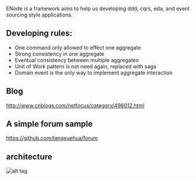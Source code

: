 ENode is a framework aims to help us developing ddd, cqrs, eda, and event sourcing style applications.

Developing rules:
--------------
- One command only allowed to effect one aggregate
- Strong consistency in one aggregate
- Eventual consistency between multiple aggregates
- Unit of Work pattern is not need again, replaced with saga
- Domain event is the only way to implement aggregate interaction

Blog
--------------
http://www.cnblogs.com/netfocus/category/496012.html

A simple forum sample
--------------
https://github.com/tangxuehua/forum

architecture
--------------
![alt tag](https://raw.githubusercontent.com/tangxuehua/enode/master/doc/enode%20arch.png)
